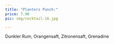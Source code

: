```yaml
---
title: "Planters Punch:"
price: 7.90
pic: img/cocktail-16.jpg

---
```


Dunkler Rum, Orangensaft, Zitronensaft, Grenadine
